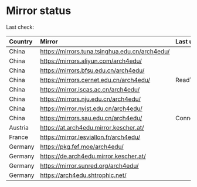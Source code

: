 <script src="./time.js"></script>
# Mirror status
Last check: <script type="text/javascript">localize(1750930110.8516295);</script>

|Country|Mirror|Last update|
|:------|:-----|:----------|
|China|https://mirrors.tuna.tsinghua.edu.cn/arch4edu/|<script type="text/javascript">localize(1750920743);</script>|
|China|https://mirrors.aliyun.com/arch4edu/|<script type="text/javascript">localize(1750920743);</script>|
|China|https://mirrors.bfsu.edu.cn/arch4edu/|<script type="text/javascript">localize(1750877359);</script>|
|China|https://mirrors.cernet.edu.cn/arch4edu/|ReadTimeout|
|China|https://mirror.iscas.ac.cn/arch4edu/|<script type="text/javascript">localize(1750574662);</script>|
|China|https://mirrors.nju.edu.cn/arch4edu/|<script type="text/javascript">localize(1750834231);</script>|
|China|https://mirror.nyist.edu.cn/arch4edu/|<script type="text/javascript">localize(1750877359);</script>|
|China|https://mirrors.sau.edu.cn/arch4edu/|ConnectionError|
|Austria|https://at.arch4edu.mirror.kescher.at/|<script type="text/javascript">localize(1750877359);</script>|
|France|https://mirror.lesviallon.fr/arch4edu/|<script type="text/javascript">localize(1750877359);</script>|
|Germany|https://pkg.fef.moe/arch4edu/|<script type="text/javascript">localize(1750877359);</script>|
|Germany|https://de.arch4edu.mirror.kescher.at/|<script type="text/javascript">localize(1750877359);</script>|
|Germany|https://mirror.sunred.org/arch4edu/|<script type="text/javascript">localize(1750877359);</script>|
|Germany|https://arch4edu.shtrophic.net/|<script type="text/javascript">localize(1750877359);</script>|

<script src="./tablefilter/tablefilter.js"></script>
<script src="./table.js"></script>